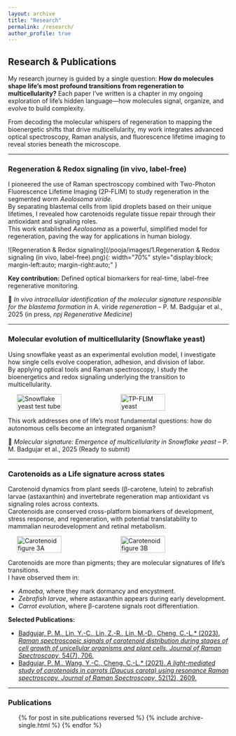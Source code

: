 ```yaml
---
layout: archive
title: "Research"
permalink: /research/
author_profile: true
---
```


## Research & Publications  

My research journey is guided by a single question: **How do molecules shape life’s most profound transitions from regeneration to multicellularity?** Each paper I’ve written is a chapter in my ongoing exploration of life’s hidden language—how molecules signal, organize, and evolve to build complexity.  

From decoding the molecular whispers of regeneration to mapping the bioenergetic shifts that drive multicellularity, my work integrates advanced optical spectroscopy, Raman analysis, and fluorescence lifetime imaging to reveal stories beneath the microscope.  

---

### Regeneration & Redox signaling (in vivo, label-free)  

I pioneered the use of Raman spectroscopy combined with Two-Photon Fluorescence Lifetime Imaging (2P-FLIM) to study regeneration in the segmented worm *Aeolosoma viride*.  
By separating blastemal cells from lipid droplets based on their unique lifetimes, I revealed how carotenoids regulate tissue repair through their antioxidant and signaling roles.  
This work established *Aeolosoma* as a powerful, simplified model for regeneration, paving the way for applications in human biology.  

![Regeneration & Redox signaling](/pooja/images/1.Regeneration & Redox signaling (in vivo, label-free).png){: width="70%" style="display:block; margin-left:auto; margin-right:auto;" }  

**Key contribution:** Defined optical biomarkers for real-time, label-free regenerative monitoring.  

📄 *In vivo intracellular identification of the molecular signature responsible for the blastema formation in* A. viride *regeneration* – P. M. Badgujar et al., 2025 (in press, *npj Regenerative Medicine*)  

---

### Molecular evolution of multicellularity (Snowflake yeast)  

Using snowflake yeast as an experimental evolution model, I investigate how single cells evolve cooperation, adhesion, and division of labor.  
By applying optical tools and Raman spectroscopy, I study the bioenergetics and redox signaling underlying the transition to multicellularity.  

<div style="display: flex; justify-content: center; gap: 10px;">
  <img src="/pooja/images/2. Snowflake yeast S. cerevisiae prepared in a Test Tube.jpg" alt="Snowflake yeast test tube" width="45%">
  <img src="/pooja/images/2. TP-FLIM image of S. cerevisiae Yeast .jpg" alt="TP-FLIM yeast" width="45%">
</div>  

This work addresses one of life’s most fundamental questions: how do autonomous cells become an integrated organism?  

📄 *Molecular signature: Emergence of multicellularity in Snowflake yeast* – P. M. Badgujar et al., 2025 (Ready to submit)  

---

### Carotenoids as a Life signature across states  

Carotenoid dynamics from plant seeds (β-carotene, lutein) to zebrafish larvae (astaxanthin) and invertebrate regeneration map antioxidant vs signaling roles across contexts.  
Carotenoids are conserved cross-platform biomarkers of development, stress response, and regeneration, with potential translatability to mammalian neurodevelopment and retinal metabolism.  

<div style="display: flex; justify-content: center; gap: 10px;">
  <img src="/pooja/images/3A.tif" alt="Carotenoid figure 3A" width="45%">
  <img src="/pooja/images/3B.png" alt="Carotenoid figure 3B" width="45%">
</div>  

Carotenoids are more than pigments; they are molecular signatures of life’s transitions.  
I have observed them in:  
- *Amoeba*, where they mark dormancy and encystment.  
- *Zebrafish larvae*, where astaxanthin appears during early development.  
- *Carrot evolution*, where β-carotene signals root differentiation.  

**Selected Publications:**  
- [Badgujar, P. M., Lin, Y.-C., Lin, Z.-R., Lin, M.-D., Cheng, C.-L.* (2023). *Raman spectroscopic signals of carotenoid distribution during stages of cell growth of unicellular organisms and plant cells.* *Journal of Raman Spectroscopy*, 54(7), 706.](https://www.researchgate.net/publication/370441307_Raman_spectroscopic_signals_of_carotenoid_distribution_during_stages_of_cell_growth_of_unicellular_organisms_and_plant_cells)  
- [Badgujar, P. M., Wang, Y.-C., Cheng, C.-L.* (2021). *A light-mediated study of carotenoids in carrots (Daucus carota) using resonance Raman spectroscopy.* *Journal of Raman Spectroscopy*, 52(12), 2609.](https://www.researchgate.net/publication/352405785_A_light-mediated_study_of_carotenoids_in_carrots_Daucus_carota_using_resonance_Raman_spectroscopy)  

---

### Publications  

<ul>
  {% for post in site.publications reversed %}
    {% include archive-single.html %}
  {% endfor %}
</ul>
